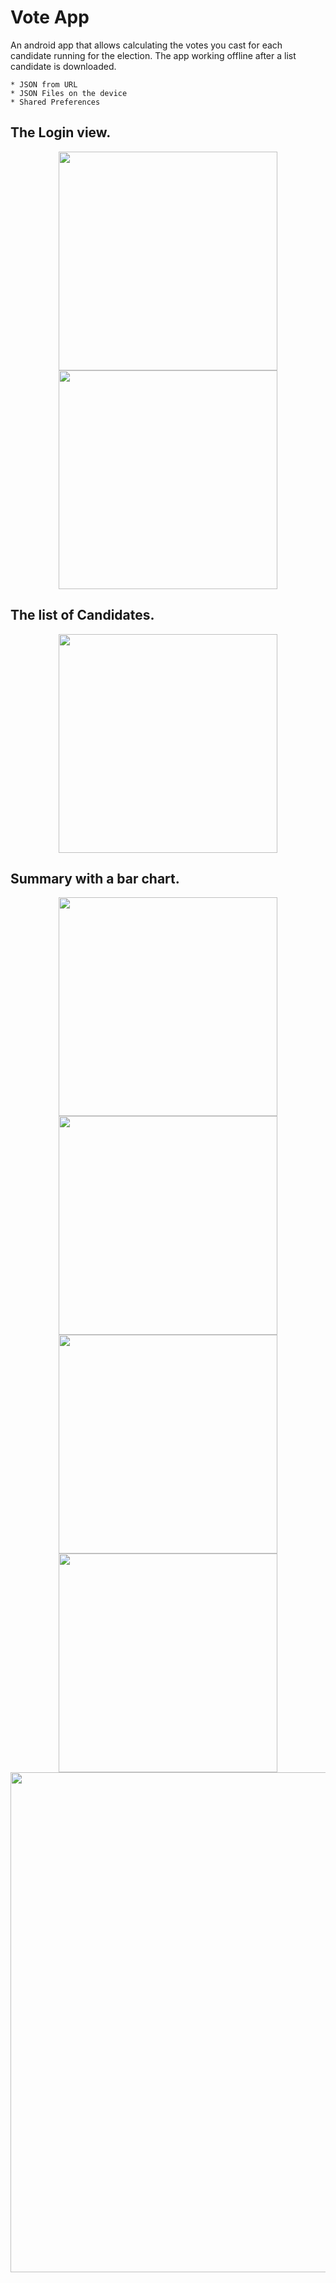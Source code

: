 # Vote App

An android app that allows calculating the votes you cast for each candidate running for the election. The app working offline after a list candidate is downloaded.

```
* JSON from URL
* JSON Files on the device
* Shared Preferences

```

## The Login view.

<p align="center">
  <img src="example_1_new.png" width="350"/>
  <img src="example_2_new.png" width="350"/>
</p>

## The list of Candidates.

<p align="center">
  <img src="example_3_new.png" width="350"/>
</p>

## Summary with a bar chart.

<p align="center">
<img src="example_4.png" width="350"/>
<img src="example_5.png" width="350"/>
<img src="example_6.png" width="350"/>
<img src="example_7.png" width="350"/>
<img src="example_8.png" width="800"/>

</p>
